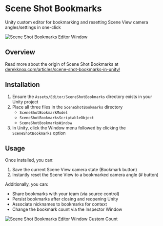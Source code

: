 # Scene Shot Bookmarks
Unity custom editor for bookmarking and resetting Scene View camera angles/settings in one-click

![Scene Shot Bookmarks Editor Window](http://derekknox.com/articles/scene-shot-bookmarks-in-unity/assets/img/scene-shot-bookmarks-custom-editor.png "Scene Shot Bookmarks Editor Window")

## Overview
Read more about the origin of Scene Shot Bookmarks at [derekknox.com/articles/scene-shot-bookmarks-in-unity/](http://derekknox.com/articles/scene-shot-bookmarks-in-unity/)

## Installation
1. Ensure the `Assets/Editor/SceneShotBookmarks` directory exists in your Unity project
2. Place all three files in the `SceneShotBookmarks` directory
    - `SceneShotBookmarkModel`
    - `SceneShotBookmarksScriptableObject`
    - `SceneShotBookmarksWindow`
3. In Unity, click the Window menu followed by clicking the `SceneShotBookmarks` option

## Usage
Once installed, you can:
1. Save the current Scene View camera state (Bookmark button)
2. Instantly reset the Scene View to a bookmarked camera angle (# button)

Additionally, you can:
- Share bookmarks with your team (via source control)
- Persist bookmarks after closing and reopening Unity
- Associate nicknames to bookmarks for context
- Change the bookmark count via the Inspector Window

![Scene Shot Bookmarks Editor Window Custom Count](http://derekknox.com/articles/scene-shot-bookmarks-in-unity/assets/img/scene-shot-bookmarks-custom-editor-count.png "Scene Shot Bookmarks Editor Window Custom Count")
